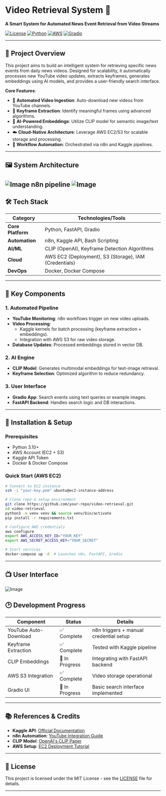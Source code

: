 # Video Retrieval System 🌟

**A Smart System for Automated News Event Retrieval from Video Streams**

[![License](https://img.shields.io/badge/License-MIT-blue.svg)](https://opensource.org/licenses/MIT) 
[![Python](https://img.shields.io/badge/Python-3.10%2B-brightgreen)](https://www.python.org/) 
[![AWS](https://img.shields.io/badge/Cloud-AWS-FF9900)](https://aws.amazon.com/) 
[![Gradio](https://img.shields.io/badge/UI-Gradio-FF6B6B)](https://gradio.app/)

---

## 📖 Project Overview

This project aims to build an intelligent system for retrieving specific news events from daily news videos. Designed for scalability, it automatically processes new YouTube video updates, extracts keyframes, generates embeddings using AI models, and provides a user-friendly search interface. 

**Core Features**:
- 🎥 **Automated Video Ingestion**: Auto-download new videos from YouTube channels.
- 🔑 **Keyframe Extraction**: Identify meaningful frames using advanced algorithms.
- 🧠 **AI-Powered Embeddings**: Utilize CLIP model for semantic image/text understanding.
- ☁️ **Cloud-Native Architecture**: Leverage AWS EC2/S3 for scalable storage and processing.
- 🤖 **Workflow Automation**: Orchestrated via n8n and Kaggle pipelines.

---

## 🖼️ System Architecture

![Image](https://github.com/user-attachments/assets/e03fb571-a35a-4f7f-866f-c802257c4920)
**n8n pipeline**
![Image](https://github.com/user-attachments/assets/03684ce6-03e3-42b8-90da-73128867974e)
---

## 🛠️ Tech Stack

| Category          | Technologies/Tools                                                                 |
|-------------------|-----------------------------------------------------------------------------------|
| **Core Platform** | Python, FastAPI, Gradio                                                           |
| **Automation**    | n8n, Kaggle API, Bash Scripting                                                   |
| **AI/ML**         | CLIP (OpenAI), Keyframe Detection Algorithms                                      |
| **Cloud**         | AWS EC2 (Deployment), S3 (Storage), IAM (Credentials)                             |
| **DevOps**        | Docker, Docker Compose                                                            |

---

## 🚀 Key Components

### 1. Automated Pipeline
- **YouTube Monitoring**: n8n workflows trigger on new video uploads.
- **Video Processing**: 
  - Kaggle kernels for batch processing (keyframe extraction + embeddings).
  - Integration with AWS S3 for raw video storage.
- **Database Updates**: Processed embeddings stored in vector DB.

### 2. AI Engine
- **CLIP Model**: Generates multimodal embeddings for text-image retrieval.
- **Keyframe Selection**: Optimized algorithm to reduce redundancy.

### 3. User Interface
- **Gradio App**: Search events using text queries or example images.
- **FastAPI Backend**: Handles search logic and DB interactions.

---

## 🔧 Installation & Setup

### Prerequisites
- Python 3.10+
- AWS Account (EC2 + S3)
- Kaggle API Token
- Docker & Docker Compose

### Quick Start (AWS EC2)
```bash
# Connect to EC2 instance
ssh -i "your-key.pem" ubuntu@ec2-instance-address

# Clone repo & setup environment
git clone https://github.com/your-repo/video-retrieval.git
cd video-retrieval
python3 -m venv venv && source venv/bin/activate
pip install -r requirements.txt

# Configure AWS credentials
aws configure
export AWS_ACCESS_KEY_ID="YOUR_KEY"
export AWS_SECRET_ACCESS_KEY="YOUR_SECRET"

# Start services
docker-compose up -d  # Launches n8n, FastAPI, Gradio
```

---
## 📺 User Interface
![Image](https://github.com/user-attachments/assets/908ee7e4-f823-48b3-9749-f4729a83893c)

## 🕑 Development Progress

| Component               | Status     | Details                                                                 |
|-------------------------|------------|-------------------------------------------------------------------------|
| YouTube Auto-Download   | ✅ Complete | n8n triggers + manual credential setup                                 |
| Keyframe Extraction     | ✅ Complete | Tested with Kaggle pipeline                                            |
| CLIP Embeddings         | 🚧 In Progress | Integrating with FastAPI backend                                       |
| AWS S3 Integration      | ✅ Complete | Video storage operational                                              |
| Gradio UI               | 🚧 In Progress | Basic search interface implemented                                     |

---

## 📚 References & Credits

- **Kaggle API**: [Official Documentation](https://www.kaggle.com/docs/api)
- **n8n Automation**: [YouTube Integration Guide](https://n8n.io/integrations/youtube)
- **CLIP Model**: [OpenAI's CLIP Paper](https://arxiv.org/abs/2103.00020)
- **AWS Setup**: [EC2 Deployment Tutorial](https://aws.amazon.com/getting-started/)

---

## 📄 License

This project is licensed under the MIT License - see the [LICENSE](LICENSE) file for details.

---